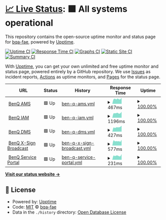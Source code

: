 # [📈 Live Status](https://bqa-fae.github.io/benqservers): <!--live status--> **🟩 All systems operational**

This repository contains the open-source uptime monitor and status page for [bqa-fae](https://bqa-fae.github.io/benqservers), powered by [Upptime](https://github.com/upptime/upptime).

[![Uptime CI](https://github.com/bqa-fae/benqservers/workflows/Uptime%20CI/badge.svg)](https://github.com/bqa-fae/benqservers/actions?query=workflow%3A%22Uptime+CI%22)
[![Response Time CI](https://github.com/bqa-fae/benqservers/workflows/Response%20Time%20CI/badge.svg)](https://github.com/bqa-fae/benqservers/actions?query=workflow%3A%22Response+Time+CI%22)
[![Graphs CI](https://github.com/bqa-fae/benqservers/workflows/Graphs%20CI/badge.svg)](https://github.com/bqa-fae/benqservers/actions?query=workflow%3A%22Graphs+CI%22)
[![Static Site CI](https://github.com/bqa-fae/benqservers/workflows/Static%20Site%20CI/badge.svg)](https://github.com/bqa-fae/benqservers/actions?query=workflow%3A%22Static+Site+CI%22)
[![Summary CI](https://github.com/bqa-fae/benqservers/workflows/Summary%20CI/badge.svg)](https://github.com/bqa-fae/benqservers/actions?query=workflow%3A%22Summary+CI%22)

With [Upptime](https://upptime.js.org), you can get your own unlimited and free uptime monitor and status page, powered entirely by a GitHub repository. We use [Issues](https://github.com/bqa-fae/benqservers/issues) as incident reports, [Actions](https://github.com/bqa-fae/benqservers/actions) as uptime monitors, and [Pages](https://bqa-fae.github.io/benqservers) for the status page.

<!--start: status pages-->
<!-- This summary is generated by Upptime (https://github.com/upptime/upptime) -->
<!-- Do not edit this manually, your changes will be overwritten -->
<!-- prettier-ignore -->
| URL | Status | History | Response Time | Uptime |
| --- | ------ | ------- | ------------- | ------ |
| <img alt="" src="https://icons.duckduckgo.com/ip3/ams.benq.com.ico" height="13"> [BenQ AMS](https://ams.benq.com/#/) | 🟩 Up | [ben-q-ams.yml](https://github.com/BQA-FAE/benqservers/commits/HEAD/history/ben-q-ams.yml) | <details><summary><img alt="Response time graph" src="./graphs/ben-q-ams/response-time-week.png" height="20"> 467ms</summary><br><a href="https://BQA-FAE.github.io/benqservers/history/ben-q-ams"><img alt="Response time 545" src="https://img.shields.io/endpoint?url=https%3A%2F%2Fraw.githubusercontent.com%2FBQA-FAE%2Fbenqservers%2FHEAD%2Fapi%2Fben-q-ams%2Fresponse-time.json"></a><br><a href="https://BQA-FAE.github.io/benqservers/history/ben-q-ams"><img alt="24-hour response time 562" src="https://img.shields.io/endpoint?url=https%3A%2F%2Fraw.githubusercontent.com%2FBQA-FAE%2Fbenqservers%2FHEAD%2Fapi%2Fben-q-ams%2Fresponse-time-day.json"></a><br><a href="https://BQA-FAE.github.io/benqservers/history/ben-q-ams"><img alt="7-day response time 467" src="https://img.shields.io/endpoint?url=https%3A%2F%2Fraw.githubusercontent.com%2FBQA-FAE%2Fbenqservers%2FHEAD%2Fapi%2Fben-q-ams%2Fresponse-time-week.json"></a><br><a href="https://BQA-FAE.github.io/benqservers/history/ben-q-ams"><img alt="30-day response time 521" src="https://img.shields.io/endpoint?url=https%3A%2F%2Fraw.githubusercontent.com%2FBQA-FAE%2Fbenqservers%2FHEAD%2Fapi%2Fben-q-ams%2Fresponse-time-month.json"></a><br><a href="https://BQA-FAE.github.io/benqservers/history/ben-q-ams"><img alt="1-year response time 545" src="https://img.shields.io/endpoint?url=https%3A%2F%2Fraw.githubusercontent.com%2FBQA-FAE%2Fbenqservers%2FHEAD%2Fapi%2Fben-q-ams%2Fresponse-time-year.json"></a></details> | <details><summary><a href="https://BQA-FAE.github.io/benqservers/history/ben-q-ams">100.00%</a></summary><a href="https://BQA-FAE.github.io/benqservers/history/ben-q-ams"><img alt="All-time uptime 99.98%" src="https://img.shields.io/endpoint?url=https%3A%2F%2Fraw.githubusercontent.com%2FBQA-FAE%2Fbenqservers%2FHEAD%2Fapi%2Fben-q-ams%2Fuptime.json"></a><br><a href="https://BQA-FAE.github.io/benqservers/history/ben-q-ams"><img alt="24-hour uptime 100.00%" src="https://img.shields.io/endpoint?url=https%3A%2F%2Fraw.githubusercontent.com%2FBQA-FAE%2Fbenqservers%2FHEAD%2Fapi%2Fben-q-ams%2Fuptime-day.json"></a><br><a href="https://BQA-FAE.github.io/benqservers/history/ben-q-ams"><img alt="7-day uptime 100.00%" src="https://img.shields.io/endpoint?url=https%3A%2F%2Fraw.githubusercontent.com%2FBQA-FAE%2Fbenqservers%2FHEAD%2Fapi%2Fben-q-ams%2Fuptime-week.json"></a><br><a href="https://BQA-FAE.github.io/benqservers/history/ben-q-ams"><img alt="30-day uptime 100.00%" src="https://img.shields.io/endpoint?url=https%3A%2F%2Fraw.githubusercontent.com%2FBQA-FAE%2Fbenqservers%2FHEAD%2Fapi%2Fben-q-ams%2Fuptime-month.json"></a><br><a href="https://BQA-FAE.github.io/benqservers/history/ben-q-ams"><img alt="1-year uptime 99.98%" src="https://img.shields.io/endpoint?url=https%3A%2F%2Fraw.githubusercontent.com%2FBQA-FAE%2Fbenqservers%2FHEAD%2Fapi%2Fben-q-ams%2Fuptime-year.json"></a></details>
| <img alt="" src="https://icons.duckduckgo.com/ip3/iam.benq.com.ico" height="13"> [BenQ IAM](https://iam.benq.com/) | 🟩 Up | [ben-q-iam.yml](https://github.com/BQA-FAE/benqservers/commits/HEAD/history/ben-q-iam.yml) | <details><summary><img alt="Response time graph" src="./graphs/ben-q-iam/response-time-week.png" height="20"> 1196ms</summary><br><a href="https://BQA-FAE.github.io/benqservers/history/ben-q-iam"><img alt="Response time 937" src="https://img.shields.io/endpoint?url=https%3A%2F%2Fraw.githubusercontent.com%2FBQA-FAE%2Fbenqservers%2FHEAD%2Fapi%2Fben-q-iam%2Fresponse-time.json"></a><br><a href="https://BQA-FAE.github.io/benqservers/history/ben-q-iam"><img alt="24-hour response time 1507" src="https://img.shields.io/endpoint?url=https%3A%2F%2Fraw.githubusercontent.com%2FBQA-FAE%2Fbenqservers%2FHEAD%2Fapi%2Fben-q-iam%2Fresponse-time-day.json"></a><br><a href="https://BQA-FAE.github.io/benqservers/history/ben-q-iam"><img alt="7-day response time 1196" src="https://img.shields.io/endpoint?url=https%3A%2F%2Fraw.githubusercontent.com%2FBQA-FAE%2Fbenqservers%2FHEAD%2Fapi%2Fben-q-iam%2Fresponse-time-week.json"></a><br><a href="https://BQA-FAE.github.io/benqservers/history/ben-q-iam"><img alt="30-day response time 1253" src="https://img.shields.io/endpoint?url=https%3A%2F%2Fraw.githubusercontent.com%2FBQA-FAE%2Fbenqservers%2FHEAD%2Fapi%2Fben-q-iam%2Fresponse-time-month.json"></a><br><a href="https://BQA-FAE.github.io/benqservers/history/ben-q-iam"><img alt="1-year response time 937" src="https://img.shields.io/endpoint?url=https%3A%2F%2Fraw.githubusercontent.com%2FBQA-FAE%2Fbenqservers%2FHEAD%2Fapi%2Fben-q-iam%2Fresponse-time-year.json"></a></details> | <details><summary><a href="https://BQA-FAE.github.io/benqservers/history/ben-q-iam">100.00%</a></summary><a href="https://BQA-FAE.github.io/benqservers/history/ben-q-iam"><img alt="All-time uptime 97.04%" src="https://img.shields.io/endpoint?url=https%3A%2F%2Fraw.githubusercontent.com%2FBQA-FAE%2Fbenqservers%2FHEAD%2Fapi%2Fben-q-iam%2Fuptime.json"></a><br><a href="https://BQA-FAE.github.io/benqservers/history/ben-q-iam"><img alt="24-hour uptime 100.00%" src="https://img.shields.io/endpoint?url=https%3A%2F%2Fraw.githubusercontent.com%2FBQA-FAE%2Fbenqservers%2FHEAD%2Fapi%2Fben-q-iam%2Fuptime-day.json"></a><br><a href="https://BQA-FAE.github.io/benqservers/history/ben-q-iam"><img alt="7-day uptime 100.00%" src="https://img.shields.io/endpoint?url=https%3A%2F%2Fraw.githubusercontent.com%2FBQA-FAE%2Fbenqservers%2FHEAD%2Fapi%2Fben-q-iam%2Fuptime-week.json"></a><br><a href="https://BQA-FAE.github.io/benqservers/history/ben-q-iam"><img alt="30-day uptime 100.00%" src="https://img.shields.io/endpoint?url=https%3A%2F%2Fraw.githubusercontent.com%2FBQA-FAE%2Fbenqservers%2FHEAD%2Fapi%2Fben-q-iam%2Fuptime-month.json"></a><br><a href="https://BQA-FAE.github.io/benqservers/history/ben-q-iam"><img alt="1-year uptime 97.04%" src="https://img.shields.io/endpoint?url=https%3A%2F%2Fraw.githubusercontent.com%2FBQA-FAE%2Fbenqservers%2FHEAD%2Fapi%2Fben-q-iam%2Fuptime-year.json"></a></details>
| <img alt="" src="https://dms.benq.com/client/dms_logo.svg" height="13"> [BenQ DMS](https://dms.benq.com/#/) | 🟩 Up | [ben-q-dms.yml](https://github.com/BQA-FAE/benqservers/commits/HEAD/history/ben-q-dms.yml) | <details><summary><img alt="Response time graph" src="./graphs/ben-q-dms/response-time-week.png" height="20"> 427ms</summary><br><a href="https://BQA-FAE.github.io/benqservers/history/ben-q-dms"><img alt="Response time 489" src="https://img.shields.io/endpoint?url=https%3A%2F%2Fraw.githubusercontent.com%2FBQA-FAE%2Fbenqservers%2FHEAD%2Fapi%2Fben-q-dms%2Fresponse-time.json"></a><br><a href="https://BQA-FAE.github.io/benqservers/history/ben-q-dms"><img alt="24-hour response time 564" src="https://img.shields.io/endpoint?url=https%3A%2F%2Fraw.githubusercontent.com%2FBQA-FAE%2Fbenqservers%2FHEAD%2Fapi%2Fben-q-dms%2Fresponse-time-day.json"></a><br><a href="https://BQA-FAE.github.io/benqservers/history/ben-q-dms"><img alt="7-day response time 427" src="https://img.shields.io/endpoint?url=https%3A%2F%2Fraw.githubusercontent.com%2FBQA-FAE%2Fbenqservers%2FHEAD%2Fapi%2Fben-q-dms%2Fresponse-time-week.json"></a><br><a href="https://BQA-FAE.github.io/benqservers/history/ben-q-dms"><img alt="30-day response time 445" src="https://img.shields.io/endpoint?url=https%3A%2F%2Fraw.githubusercontent.com%2FBQA-FAE%2Fbenqservers%2FHEAD%2Fapi%2Fben-q-dms%2Fresponse-time-month.json"></a><br><a href="https://BQA-FAE.github.io/benqservers/history/ben-q-dms"><img alt="1-year response time 489" src="https://img.shields.io/endpoint?url=https%3A%2F%2Fraw.githubusercontent.com%2FBQA-FAE%2Fbenqservers%2FHEAD%2Fapi%2Fben-q-dms%2Fresponse-time-year.json"></a></details> | <details><summary><a href="https://BQA-FAE.github.io/benqservers/history/ben-q-dms">100.00%</a></summary><a href="https://BQA-FAE.github.io/benqservers/history/ben-q-dms"><img alt="All-time uptime 99.99%" src="https://img.shields.io/endpoint?url=https%3A%2F%2Fraw.githubusercontent.com%2FBQA-FAE%2Fbenqservers%2FHEAD%2Fapi%2Fben-q-dms%2Fuptime.json"></a><br><a href="https://BQA-FAE.github.io/benqservers/history/ben-q-dms"><img alt="24-hour uptime 100.00%" src="https://img.shields.io/endpoint?url=https%3A%2F%2Fraw.githubusercontent.com%2FBQA-FAE%2Fbenqservers%2FHEAD%2Fapi%2Fben-q-dms%2Fuptime-day.json"></a><br><a href="https://BQA-FAE.github.io/benqservers/history/ben-q-dms"><img alt="7-day uptime 100.00%" src="https://img.shields.io/endpoint?url=https%3A%2F%2Fraw.githubusercontent.com%2FBQA-FAE%2Fbenqservers%2FHEAD%2Fapi%2Fben-q-dms%2Fuptime-week.json"></a><br><a href="https://BQA-FAE.github.io/benqservers/history/ben-q-dms"><img alt="30-day uptime 100.00%" src="https://img.shields.io/endpoint?url=https%3A%2F%2Fraw.githubusercontent.com%2FBQA-FAE%2Fbenqservers%2FHEAD%2Fapi%2Fben-q-dms%2Fuptime-month.json"></a><br><a href="https://BQA-FAE.github.io/benqservers/history/ben-q-dms"><img alt="1-year uptime 99.99%" src="https://img.shields.io/endpoint?url=https%3A%2F%2Fraw.githubusercontent.com%2FBQA-FAE%2Fbenqservers%2FHEAD%2Fapi%2Fben-q-dms%2Fuptime-year.json"></a></details>
| <img alt="" src="https://icons.duckduckgo.com/ip3/x-signbroadcast.benq.com.ico" height="13"> [BenQ X-Sign Broadcast](https://x-signbroadcast.benq.com/) | 🟩 Up | [ben-q-x-sign-broadcast.yml](https://github.com/BQA-FAE/benqservers/commits/HEAD/history/ben-q-x-sign-broadcast.yml) | <details><summary><img alt="Response time graph" src="./graphs/ben-q-x-sign-broadcast/response-time-week.png" height="20"> 577ms</summary><br><a href="https://BQA-FAE.github.io/benqservers/history/ben-q-x-sign-broadcast"><img alt="Response time 689" src="https://img.shields.io/endpoint?url=https%3A%2F%2Fraw.githubusercontent.com%2FBQA-FAE%2Fbenqservers%2FHEAD%2Fapi%2Fben-q-x-sign-broadcast%2Fresponse-time.json"></a><br><a href="https://BQA-FAE.github.io/benqservers/history/ben-q-x-sign-broadcast"><img alt="24-hour response time 725" src="https://img.shields.io/endpoint?url=https%3A%2F%2Fraw.githubusercontent.com%2FBQA-FAE%2Fbenqservers%2FHEAD%2Fapi%2Fben-q-x-sign-broadcast%2Fresponse-time-day.json"></a><br><a href="https://BQA-FAE.github.io/benqservers/history/ben-q-x-sign-broadcast"><img alt="7-day response time 577" src="https://img.shields.io/endpoint?url=https%3A%2F%2Fraw.githubusercontent.com%2FBQA-FAE%2Fbenqservers%2FHEAD%2Fapi%2Fben-q-x-sign-broadcast%2Fresponse-time-week.json"></a><br><a href="https://BQA-FAE.github.io/benqservers/history/ben-q-x-sign-broadcast"><img alt="30-day response time 612" src="https://img.shields.io/endpoint?url=https%3A%2F%2Fraw.githubusercontent.com%2FBQA-FAE%2Fbenqservers%2FHEAD%2Fapi%2Fben-q-x-sign-broadcast%2Fresponse-time-month.json"></a><br><a href="https://BQA-FAE.github.io/benqservers/history/ben-q-x-sign-broadcast"><img alt="1-year response time 689" src="https://img.shields.io/endpoint?url=https%3A%2F%2Fraw.githubusercontent.com%2FBQA-FAE%2Fbenqservers%2FHEAD%2Fapi%2Fben-q-x-sign-broadcast%2Fresponse-time-year.json"></a></details> | <details><summary><a href="https://BQA-FAE.github.io/benqservers/history/ben-q-x-sign-broadcast">100.00%</a></summary><a href="https://BQA-FAE.github.io/benqservers/history/ben-q-x-sign-broadcast"><img alt="All-time uptime 99.98%" src="https://img.shields.io/endpoint?url=https%3A%2F%2Fraw.githubusercontent.com%2FBQA-FAE%2Fbenqservers%2FHEAD%2Fapi%2Fben-q-x-sign-broadcast%2Fuptime.json"></a><br><a href="https://BQA-FAE.github.io/benqservers/history/ben-q-x-sign-broadcast"><img alt="24-hour uptime 100.00%" src="https://img.shields.io/endpoint?url=https%3A%2F%2Fraw.githubusercontent.com%2FBQA-FAE%2Fbenqservers%2FHEAD%2Fapi%2Fben-q-x-sign-broadcast%2Fuptime-day.json"></a><br><a href="https://BQA-FAE.github.io/benqservers/history/ben-q-x-sign-broadcast"><img alt="7-day uptime 100.00%" src="https://img.shields.io/endpoint?url=https%3A%2F%2Fraw.githubusercontent.com%2FBQA-FAE%2Fbenqservers%2FHEAD%2Fapi%2Fben-q-x-sign-broadcast%2Fuptime-week.json"></a><br><a href="https://BQA-FAE.github.io/benqservers/history/ben-q-x-sign-broadcast"><img alt="30-day uptime 100.00%" src="https://img.shields.io/endpoint?url=https%3A%2F%2Fraw.githubusercontent.com%2FBQA-FAE%2Fbenqservers%2FHEAD%2Fapi%2Fben-q-x-sign-broadcast%2Fuptime-month.json"></a><br><a href="https://BQA-FAE.github.io/benqservers/history/ben-q-x-sign-broadcast"><img alt="1-year uptime 99.98%" src="https://img.shields.io/endpoint?url=https%3A%2F%2Fraw.githubusercontent.com%2FBQA-FAE%2Fbenqservers%2FHEAD%2Fapi%2Fben-q-x-sign-broadcast%2Fuptime-year.json"></a></details>
| <img alt="" src="https://icons.duckduckgo.com/ip3/service-portal.benq.com.ico" height="13"> [BenQ Service Portal](https://service-portal.benq.com/) | 🟩 Up | [ben-q-service-portal.yml](https://github.com/BQA-FAE/benqservers/commits/HEAD/history/ben-q-service-portal.yml) | <details><summary><img alt="Response time graph" src="./graphs/ben-q-service-portal/response-time-week.png" height="20"> 231ms</summary><br><a href="https://BQA-FAE.github.io/benqservers/history/ben-q-service-portal"><img alt="Response time 448" src="https://img.shields.io/endpoint?url=https%3A%2F%2Fraw.githubusercontent.com%2FBQA-FAE%2Fbenqservers%2FHEAD%2Fapi%2Fben-q-service-portal%2Fresponse-time.json"></a><br><a href="https://BQA-FAE.github.io/benqservers/history/ben-q-service-portal"><img alt="24-hour response time 314" src="https://img.shields.io/endpoint?url=https%3A%2F%2Fraw.githubusercontent.com%2FBQA-FAE%2Fbenqservers%2FHEAD%2Fapi%2Fben-q-service-portal%2Fresponse-time-day.json"></a><br><a href="https://BQA-FAE.github.io/benqservers/history/ben-q-service-portal"><img alt="7-day response time 231" src="https://img.shields.io/endpoint?url=https%3A%2F%2Fraw.githubusercontent.com%2FBQA-FAE%2Fbenqservers%2FHEAD%2Fapi%2Fben-q-service-portal%2Fresponse-time-week.json"></a><br><a href="https://BQA-FAE.github.io/benqservers/history/ben-q-service-portal"><img alt="30-day response time 243" src="https://img.shields.io/endpoint?url=https%3A%2F%2Fraw.githubusercontent.com%2FBQA-FAE%2Fbenqservers%2FHEAD%2Fapi%2Fben-q-service-portal%2Fresponse-time-month.json"></a><br><a href="https://BQA-FAE.github.io/benqservers/history/ben-q-service-portal"><img alt="1-year response time 448" src="https://img.shields.io/endpoint?url=https%3A%2F%2Fraw.githubusercontent.com%2FBQA-FAE%2Fbenqservers%2FHEAD%2Fapi%2Fben-q-service-portal%2Fresponse-time-year.json"></a></details> | <details><summary><a href="https://BQA-FAE.github.io/benqservers/history/ben-q-service-portal">100.00%</a></summary><a href="https://BQA-FAE.github.io/benqservers/history/ben-q-service-portal"><img alt="All-time uptime 99.99%" src="https://img.shields.io/endpoint?url=https%3A%2F%2Fraw.githubusercontent.com%2FBQA-FAE%2Fbenqservers%2FHEAD%2Fapi%2Fben-q-service-portal%2Fuptime.json"></a><br><a href="https://BQA-FAE.github.io/benqservers/history/ben-q-service-portal"><img alt="24-hour uptime 100.00%" src="https://img.shields.io/endpoint?url=https%3A%2F%2Fraw.githubusercontent.com%2FBQA-FAE%2Fbenqservers%2FHEAD%2Fapi%2Fben-q-service-portal%2Fuptime-day.json"></a><br><a href="https://BQA-FAE.github.io/benqservers/history/ben-q-service-portal"><img alt="7-day uptime 100.00%" src="https://img.shields.io/endpoint?url=https%3A%2F%2Fraw.githubusercontent.com%2FBQA-FAE%2Fbenqservers%2FHEAD%2Fapi%2Fben-q-service-portal%2Fuptime-week.json"></a><br><a href="https://BQA-FAE.github.io/benqservers/history/ben-q-service-portal"><img alt="30-day uptime 100.00%" src="https://img.shields.io/endpoint?url=https%3A%2F%2Fraw.githubusercontent.com%2FBQA-FAE%2Fbenqservers%2FHEAD%2Fapi%2Fben-q-service-portal%2Fuptime-month.json"></a><br><a href="https://BQA-FAE.github.io/benqservers/history/ben-q-service-portal"><img alt="1-year uptime 99.99%" src="https://img.shields.io/endpoint?url=https%3A%2F%2Fraw.githubusercontent.com%2FBQA-FAE%2Fbenqservers%2FHEAD%2Fapi%2Fben-q-service-portal%2Fuptime-year.json"></a></details>

<!--end: status pages-->

[**Visit our status website →**](https://bqa-fae.github.io/benqservers)

## 📄 License

- Powered by: [Upptime](https://github.com/upptime/upptime)
- Code: [MIT](./LICENSE) © [bqa-fae](https://bqa-fae.github.io/benqservers)
- Data in the `./history` directory: [Open Database License](https://opendatacommons.org/licenses/odbl/1-0/)
